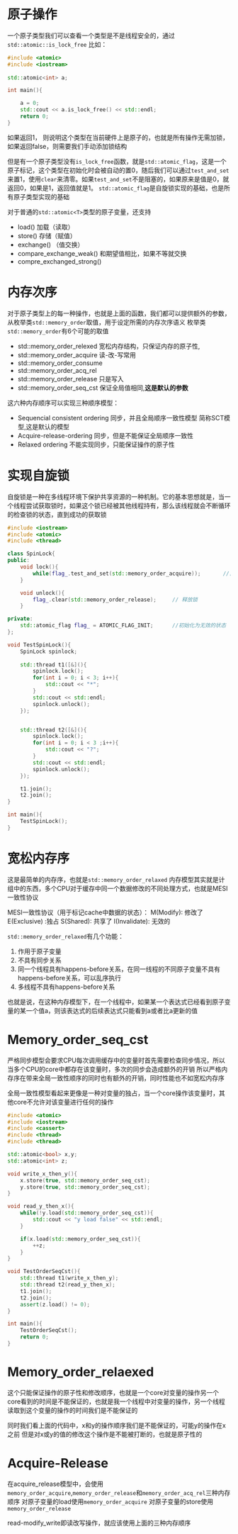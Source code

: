 # 原子操作
一个原子类型我们可以查看一个类型是不是线程安全的，通过`std::atomic::is_lock_free`
比如：
```c++
#include <atomic>
#include <iostream>
  
std::atomic<int> a;

int main(){

    a = 0;
    std::cout << a.is_lock_free() << std::endl;
    return 0;
}
```
如果返回1， 则说明这个类型在当前硬件上是原子的，也就是所有操作无需加锁，如果返回false，则需要我们手动添加锁结构

但是有一个原子类型没有`is_lock_free`函数，就是`std::atomic_flag`，这是一个原子标记，这个类型在初始化时会被自动的置0，随后我们可以通过`test_and_set`来置1，使用`clear`来清零。如果`test_and_set`不是阻塞的，如果原来是值是0，就返回0，如果是1，返回值就是1。
`std::atomic_flag`是自旋锁实现的基础，也是所有原子类型实现的基础

对于普通的`std::atomic<T>`类型的原子变量，还支持
* load()            加载（读取）
* store()          存储（赋值）
* exchange()      （值交换）
* compare_exchange_weak()      和期望值相比，如果不等就交换
* compre_exchanged_strong()

# 内存次序
对于原子类型上的每一种操作，也就是上面的函数，我们都可以提供额外的参数，从枚举类`std::memory_order`取值，用于设定所需的内存次序语义
枚举类`std::memory_order`有6个可能的取值
* std::memory_order_relexed     宽松内存结构，只保证内存的原子性,
* std::memory_order_acquire   读-改-写常用
* std::memory_order_consume
* std::memory_order_acq_rel
* std::memory_order_release   只是写入
* std::memory_order_seq_cst      保证全局值相同,**这是默认的参数**

这六种内存顺序可以实现三种顺序模型：
* Sequencial consistent ordering 同步，并且全局顺序一致性模型 简称SCT模型,这是默认的模型
*  Acquire-release-ordering 同步，但是不能保证全局顺序一致性
* Relaxed ordering 不能实现同步，只能保证操作的原子性

# 实现自旋锁
自旋锁是一种在多线程环境下保护共享资源的一种机制。它的基本思想就是，当一个线程尝试获取锁时，如果这个锁已经被其他线程持有，那么该线程就会不断循环的检查锁的状态，直到成功的获取锁
```C++
#include <iostream>
#include <atomic>
#include <thread>

class SpinLock{
public:
    void lock(){
        while(flag_.test_and_set(std::memory_order_acquire));       //自旋等待，直到成功获取锁
    }

    void unlock(){
        flag_.clear(std::memory_order_release);     // 释放锁
    }

private:
    std::atomic_flag flag_ = ATOMIC_FLAG_INIT;      //初始化为无效的状态
};

void TestSpinLock(){
    SpinLock spinlock;
    
    std::thread t1([&](){
        spinlock.lock();
        for(int i = 0; i < 3; i++){
            std::cout << "*";           
        }
        std::cout << std::endl;
        spinlock.unlock();
    });


    std::thread t2([&](){
        spinlock.lock();
        for(int i = 0; i < 3 ;i++){
            std::cout << "?";
        }
        std::cout << std::endl;
        spinlock.unlock();
    });

    t1.join();
    t2.join();
}

int main(){
    TestSpinLock();
}
```

# 宽松内存序
这是最简单的内存序，也就是`std::memory_order_relaxed`
内存模型其实就是计组中的东西，多个CPU对于缓存中同一个数据修改的不同处理方式，也就是MESI一致性协议

MESI一致性协议（用于标记cache中数据的状态）：
M(Modify): 修改了
E(Exclusive) :独占
S(Shared): 共享了
I(Invalidate): 无效的

`std::memory_order_relaxed`有几个功能：
1. 作用于原子变量
2. 不具有同步关系
3. 同一个线程具有happens-before关系，在同一线程的不同原子变量不具有happens-before关系，可以乱序执行
4. 多线程不具有happens-before关系

也就是说，在这种内存模型下，在一个线程中，如果某一个表达式已经看到原子变量的某一个值a，则该表达式的后续表达式只能看到a或者比a更新的值

# Memory_order_seq_cst
严格同步模型会要求CPU每次调用缓存中的变量时首先需要检查同步情况，所以当多个CPU的core中都存在该变量时，多次的同步会造成额外的开销
所以严格内存序在带来全局一致性顺序的同时也有额外的开销，同时性能也不如宽松内存序

全局一致性模型看起来更像是一种对变量的独占，当一个core操作该变量时，其他core不允许对该变量进行任何的操作

```C++
#include <atomic>
#include <iostream>
#include <cassert>
#include <thread>
#include <thread>

std::atomic<bool> x,y;
std::atomic<int> z;

void write_x_then_y(){
    x.store(true, std::memory_order_seq_cst);
    y.store(true, std::memory_order_seq_cst);
}

void read_y_then_x(){
    while(!y.load(std::memory_order_seq_cst)){
        std::cout << "y load false" << std::endl;
    }

    if(x.load(std::memory_order_seq_cst)){
        ++z;
    }
}

void TestOrderSeqCst(){
    std::thread t1(write_x_then_y);
    std::thread t2(read_y_then_x);
    t1.join();
    t2.join();
    assert(z.load() != 0);
}

int main(){
    TestOrderSeqCst();
    return 0;
}
```
# Memory_order_relaexed
这个只能保证操作的原子性和修改顺序，也就是一个core对变量的操作另一个core看到的时间是不能保证的，也就是我一个线程中对变量的操作，另一个线程读取到这个变量的操作的时间我们是不能保证的

同时我们看上面的代码中，x和y的操作顺序我们是不能保证的，可能y的操作在x之前
但是对x或y的值的修改这个操作是不能被打断的，也就是原子性的

# Acquire-Release
在acquire_release模型中，会使用`memory_order_acquire`,`memory_order_release`和`memory_order_acq_rel`三种内存顺序
对原子变量的load使用`memory_order_acquire`
对原子变量的store使用`memory_order_release`


read-modify_write即读改写操作，就应该使用上面的三种内存顺序